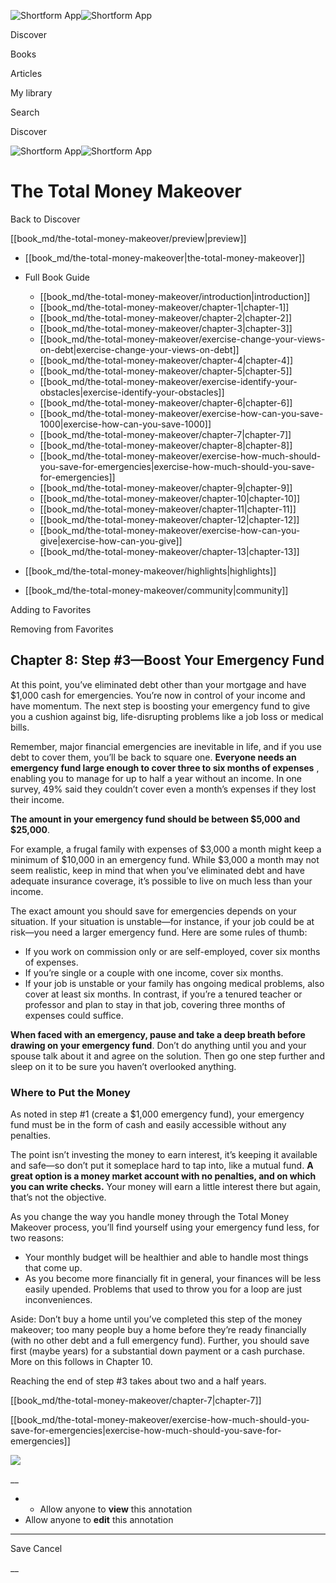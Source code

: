 ![Shortform App](/img/logo.36a2399e.svg)![Shortform App](/img/logo-dark.70c1b072.svg)

Discover

Books

Articles

My library

Search

Discover

![Shortform App](/img/logo.36a2399e.svg)![Shortform App](/img/logo-dark.70c1b072.svg)

# The Total Money Makeover

Back to Discover

[[book_md/the-total-money-makeover/preview|preview]]

  * [[book_md/the-total-money-makeover|the-total-money-makeover]]
  * Full Book Guide

    * [[book_md/the-total-money-makeover/introduction|introduction]]
    * [[book_md/the-total-money-makeover/chapter-1|chapter-1]]
    * [[book_md/the-total-money-makeover/chapter-2|chapter-2]]
    * [[book_md/the-total-money-makeover/chapter-3|chapter-3]]
    * [[book_md/the-total-money-makeover/exercise-change-your-views-on-debt|exercise-change-your-views-on-debt]]
    * [[book_md/the-total-money-makeover/chapter-4|chapter-4]]
    * [[book_md/the-total-money-makeover/chapter-5|chapter-5]]
    * [[book_md/the-total-money-makeover/exercise-identify-your-obstacles|exercise-identify-your-obstacles]]
    * [[book_md/the-total-money-makeover/chapter-6|chapter-6]]
    * [[book_md/the-total-money-makeover/exercise-how-can-you-save-1000|exercise-how-can-you-save-1000]]
    * [[book_md/the-total-money-makeover/chapter-7|chapter-7]]
    * [[book_md/the-total-money-makeover/chapter-8|chapter-8]]
    * [[book_md/the-total-money-makeover/exercise-how-much-should-you-save-for-emergencies|exercise-how-much-should-you-save-for-emergencies]]
    * [[book_md/the-total-money-makeover/chapter-9|chapter-9]]
    * [[book_md/the-total-money-makeover/chapter-10|chapter-10]]
    * [[book_md/the-total-money-makeover/chapter-11|chapter-11]]
    * [[book_md/the-total-money-makeover/chapter-12|chapter-12]]
    * [[book_md/the-total-money-makeover/exercise-how-can-you-give|exercise-how-can-you-give]]
    * [[book_md/the-total-money-makeover/chapter-13|chapter-13]]
  * [[book_md/the-total-money-makeover/highlights|highlights]]
  * [[book_md/the-total-money-makeover/community|community]]



Adding to Favorites 

Removing from Favorites 

## Chapter 8: Step #3—Boost Your Emergency Fund

At this point, you’ve eliminated debt other than your mortgage and have $1,000 cash for emergencies. You’re now in control of your income and have momentum. The next step is boosting your emergency fund to give you a cushion against big, life-disrupting problems like a job loss or medical bills.

Remember, major financial emergencies are inevitable in life, and if you use debt to cover them, you’ll be back to square one. **Everyone needs an emergency fund large enough to cover three to six months of expenses** , enabling you to manage for up to half a year without an income. In one survey, 49% said they couldn’t cover even a month’s expenses if they lost their income.

**The amount in your emergency fund should be between $5,000 and $25,000**.

For example, a frugal family with expenses of $3,000 a month might keep a minimum of $10,000 in an emergency fund. While $3,000 a month may not seem realistic, keep in mind that when you’ve eliminated debt and have adequate insurance coverage, it’s possible to live on much less than your income.

The exact amount you should save for emergencies depends on your situation. If your situation is unstable—for instance, if your job could be at risk—you need a larger emergency fund. Here are some rules of thumb:

  * If you work on commission only or are self-employed, cover six months of expenses.
  * If you’re single or a couple with one income, cover six months.
  * If your job is unstable or your family has ongoing medical problems, also cover at least six months. In contrast, if you’re a tenured teacher or professor and plan to stay in that job, covering three months of expenses could suffice.



**When faced with an emergency, pause and take a deep breath before drawing on your emergency fund**. Don’t do anything until you and your spouse talk about it and agree on the solution. Then go one step further and sleep on it to be sure you haven’t overlooked anything.

### Where to Put the Money

As noted in step #1 (create a $1,000 emergency fund), your emergency fund must be in the form of cash and easily accessible without any penalties.

The point isn’t investing the money to earn interest, it’s keeping it available and safe—so don’t put it someplace hard to tap into, like a mutual fund. **A great option is a money market account with no penalties, and on which you can write checks.** Your money will earn a little interest there but again, that’s not the objective.

As you change the way you handle money through the Total Money Makeover process, you’ll find yourself using your emergency fund less, for two reasons:

  * Your monthly budget will be healthier and able to handle most things that come up.
  * As you become more financially fit in general, your finances will be less easily upended. Problems that used to throw you for a loop are just inconveniences.



Aside: Don’t buy a home until you’ve completed this step of the money makeover; too many people buy a home before they’re ready financially (with no other debt and a full emergency fund). Further, you should save first (maybe years) for a substantial down payment or a cash purchase. More on this follows in Chapter 10.

Reaching the end of step #3 takes about two and a half years.

[[book_md/the-total-money-makeover/chapter-7|chapter-7]]

[[book_md/the-total-money-makeover/exercise-how-much-should-you-save-for-emergencies|exercise-how-much-should-you-save-for-emergencies]]

![](https://bat.bing.com/action/0?ti=56018282&Ver=2&mid=726266c8-b277-4a6d-90a4-3f8a49b1d458&sid=1711133063fa11eebdec89a8b8ae3bbc&vid=171147a063fa11eea7440fcfeb230d96&vids=0&msclkid=N&pi=0&lg=en-US&sw=800&sh=600&sc=24&nwd=1&tl=Shortform%20%7C%20Book&p=https%3A%2F%2Fwww.shortform.com%2Fapp%2Fbook%2Fthe-total-money-makeover%2Fchapter-8&r=&lt=298&evt=pageLoad&sv=1&rn=384737)

__

  *   * Allow anyone to **view** this annotation
  * Allow anyone to **edit** this annotation



* * *

Save Cancel

__



